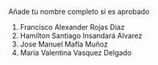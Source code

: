 Añade tu nombre completo si es aprobado
1. Francisco Alexander Rojas Diaz
2. Hamilton Santiago Insandará Alvarez
3. Jose Manuel Mafla Muñoz
4. Maria Valentina Vasquez Delgado

